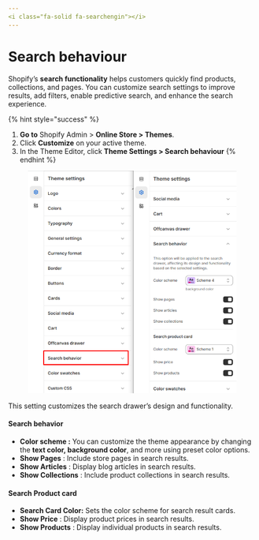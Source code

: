 ```yaml
---
<i class="fa-solid fa-searchengin"></i>
---
```


# Search behaviour

Shopify’s **search functionality** helps customers quickly find products, collections, and pages. You can customize search settings to improve results, add filters, enable predictive search, and enhance the search experience.

{% hint style="success" %}
1. **Go to** Shopify Admin > **Online Store > Themes**.
2. Click **Customize** on your active theme.
3. In the Theme Editor, click **Theme Settings > Search behaviour**
{% endhint %}

<figure><img src="../.gitbook/assets/search-behaviour.png" alt=""><figcaption></figcaption></figure>

This setting customizes the search drawer’s design and functionality.

#### Search behavior

* **Color scheme :** You can customize the theme appearance by changing the **text color, background color**, and more using preset color options.
* **Show Pages** : Include store pages in search results.
* **Show Articles** : Display blog articles in search results.
* **Show Collections** : Include product collections in search results.

#### **Search Product card**

* **Search Card Color:** Sets the color scheme for search result cards.&#x20;
* **Show Price** : Display product prices in search results.
* **Show Products** : Display individual products in search results.
